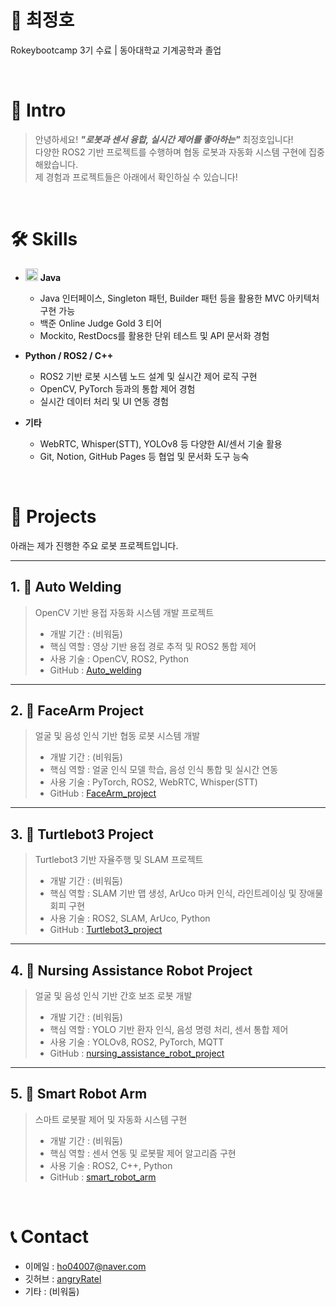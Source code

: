 # 📜 최정호 

Rokeybootcamp 3기 수료 | 동아대학교 기계공학과 졸업

<br />

# 👋 Intro

> 안녕하세요! ***"로봇과 센서 융합, 실시간 제어를 좋아하는"*** 최정호입니다!  
> 다양한 ROS2 기반 프로젝트를 수행하며 협동 로봇과 자동화 시스템 구현에 집중해왔습니다.  
> 제 경험과 프로젝트들은 아래에서 확인하실 수 있습니다!

<br />

# 🛠️ Skills

- <img src="./java_icon.png" width="20px" height="20px"/> **Java**  
  - Java 인터페이스, Singleton 패턴, Builder 패턴 등을 활용한 MVC 아키텍처 구현 가능  
  - 백준 Online Judge Gold 3 티어  
  - Mockito, RestDocs를 활용한 단위 테스트 및 API 문서화 경험

- **Python / ROS2 / C++**  
  - ROS2 기반 로봇 시스템 노드 설계 및 실시간 제어 로직 구현  
  - OpenCV, PyTorch 등과의 통합 제어 경험  
  - 실시간 데이터 처리 및 UI 연동 경험

- **기타**  
  - WebRTC, Whisper(STT), YOLOv8 등 다양한 AI/센서 기술 활용  
  - Git, Notion, GitHub Pages 등 협업 및 문서화 도구 능숙


<br />

# 📝 Projects

아래는 제가 진행한 주요 로봇 프로젝트입니다.

---

## 1. 🤖 Auto Welding

> OpenCV 기반 용접 자동화 시스템 개발 프로젝트  
>
> - 개발 기간 : (비워둠)  
> - 핵심 역할 : 영상 기반 용접 경로 추적 및 ROS2 통합 제어  
> - 사용 기술 : OpenCV, ROS2, Python  
> - GitHub : [Auto_welding](https://github.com/angryRatel/Auto_welding)

---

## 2. 🤝 FaceArm Project

> 얼굴 및 음성 인식 기반 협동 로봇 시스템 개발  
>
> - 개발 기간 : (비워둠)  
> - 핵심 역할 : 얼굴 인식 모델 학습, 음성 인식 통합 및 실시간 연동  
> - 사용 기술 : PyTorch, ROS2, WebRTC, Whisper(STT)  
> - GitHub : [FaceArm_project](https://github.com/angryRatel/FaceArm_project)

---

## 3. 🛞 Turtlebot3 Project

> Turtlebot3 기반 자율주행 및 SLAM 프로젝트  
>
> - 개발 기간 : (비워둠)  
> - 핵심 역할 : SLAM 기반 맵 생성, ArUco 마커 인식, 라인트레이싱 및 장애물 회피 구현  
> - 사용 기술 : ROS2, SLAM, ArUco, Python  
> - GitHub : [Turtlebot3_project](https://github.com/angryRatel/Turtlebot3_project)

---

## 4. 🏥 Nursing Assistance Robot Project

> 얼굴 및 음성 인식 기반 간호 보조 로봇 개발  
>
> - 개발 기간 : (비워둠)  
> - 핵심 역할 : YOLO 기반 환자 인식, 음성 명령 처리, 센서 통합 제어  
> - 사용 기술 : YOLOv8, ROS2, PyTorch, MQTT  
> - GitHub : [nursing_assistance_robot_project](https://github.com/angryRatel/nursing_assistance_robot_project)

---

## 5. 🤖 Smart Robot Arm

> 스마트 로봇팔 제어 및 자동화 시스템 구현  
>
> - 개발 기간 : (비워둠)  
> - 핵심 역할 : 센서 연동 및 로봇팔 제어 알고리즘 구현  
> - 사용 기술 : ROS2, C++, Python  
> - GitHub : [smart_robot_arm](https://github.com/angryRatel/smart_robot_arm)

<br />

# 📞 Contact

- 이메일 : ho04007@naver.com
- 깃허브 : [angryRatel](https://github.com/angryRatel)  
- 기타 : (비워둠)

